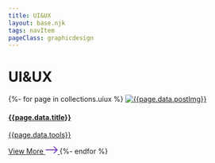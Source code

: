 ```yaml
---
title: UI&UX
layout: base.njk
tags: navItem
pageClass: graphicdesign
---
```


<main>
<h1 class="design">UI&UX</h1>
<section class="page-contain">
{%- for page in collections.uiux %}
  <a href="{{page.url}}" class="data-card">
    <img src="{{page.data.postImg}}" alt="{{page.data.postImg}}">
    <h4>{{page.data.title}}</h4>
    <p>{{page.data.tools}}</p>
    <span class="link-text">
      View More
      <svg width="25" height="16" viewBox="0 0 25 16" fill="none" xmlns="http://www.w3.org/2000/svg">
<path fill-rule="evenodd" clip-rule="evenodd" d="M17.8631 0.929124L24.2271 7.29308C24.6176 7.68361 24.6176 8.31677 24.2271 8.7073L17.8631 15.0713C17.4726 15.4618 16.8394 15.4618 16.4489 15.0713C16.0584 14.6807 16.0584 14.0476 16.4489 13.657L21.1058 9.00019H0.47998V7.00019H21.1058L16.4489 2.34334C16.0584 1.95281 16.0584 1.31965 16.4489 0.929124C16.8394 0.538599 17.4726 0.538599 17.8631 0.929124Z" fill="#753BBD"/>
</svg>
    </span>
  </a>
{%- endfor %}

</section>
</main>